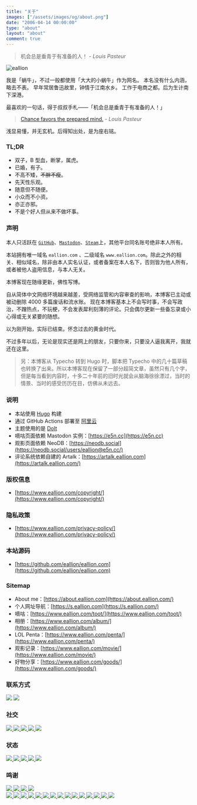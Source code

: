 ```yaml
---
title: "关于"
images: ["/assets/images/og/about.png"]
date: "2006-04-14 00:00:00"
type: "about"
layout: "about"
comment: true
---
```


<div class="greyQuote">
    <blockquote>
        <span id="hitokoto">机会总是垂青于有准备的人！</span> - <cite><span id="author">Louis Pasteur</span></cite>
    </blockquote>
</div>

<img no-view src="/eallion.webp" alt="eallion">

我是「蜗牛」，不过一般都使用「大大的小蜗牛」作为网名。
本名没有什么内涵，略去不表。
早年常居鲁迅故里，钟情于江南水乡。
工作于电商之都。后为生计南下深港。

最喜欢的一句话，得于叔叔手札——「机会总是垂青于有准备的人！」

> [Chance favors the prepared mind.](https://en.wikipedia.org/wiki/Louis_Pasteur#Career) - _Louis Pasteur_

浅显易懂，并无玄机。后得知出处，是为座右铭。

### TL;DR

* 双子，B 型血，断掌，属虎。
* 已婚，有子。
* 不高不矮，~~不胖不瘦~~。
* 先天性乐观。
* 随意但不随便。
* 小众而不小资。
* 亦正亦邪。
* 不是个好人但从来不做坏事。

### 声明

本人只活跃在 [`GitHub`](https://github.com/eallion)、[`Mastodon`](https://e5n.cc/@eallion)、[`Steam`](https://steamcommunity.com/id/eallion)上，其他平台同名账号绝非本人所有。

本站拥有唯一域名 `eallion.com` 、二级域名 `www.eallion.com`。除此之外的相关、相似域名，除非由本人实名认证，或者备案在本人名下，否则皆为他人所有，或者被他人盗用信息，与本人无关。

本博客现在随缘更新，佛性写博。

自从简体中文网络环境越来越差，受网络监管和内容审查的影响，本博客已主动或被动删除 4000 多篇废话和流水账。 现在本博客基本上不会写时事，不会写政治，不蹭热点，不玩梗，不会发表犀利刻薄的评论。只会偶尔更新一些备忘录或小心得或无关紧要的随想。

以为刚开始，实际已结束。怀念过去的黄金时代。

不过多年以后，无论是现实还是网上的朋友，只要你来，只要没人逼我离开，我就还在这里。

> 另：本博客从 Typecho 转到 Hugo 时，脚本把 Typecho 中的几十篇草稿也转换了出来。所以本博客现在保留了一部分超简文章，虽然只有几个字，但是每当看到内容时，十多二十年前的旧时光就会从脑海徐徐漂过，当时的情景、当时的感受历历在目，仿佛从未远去。

### 说明

* 本站使用 [Hugo](https://gohugo.io/) 构建
* 通过 GitHub Actions 部署至 [阿里云](https://www.aliyun.com/product/oss)
* 主题使用的是 [DoIt](https://github.com/HEIGE-PCloud/DoIt)
* 嘀咕页面依赖 Mastodon 实例：[https://e5n.cc](https://e5n.cc)  
* 观影页面依赖 NeoDB：[https://neodb.social](https://neodb.social/users/eallion@e5n.cc/)
* 评论系统依赖自建的 Artalk：[https://artalk.eallion.com](https://artalk.eallion.com/)

### 版权信息

* [https://www.eallion.com/copyright/](https://www.eallion.com/copyright/)

### 隐私政策

* [https://www.eallion.com/privacy-policy/](https://www.eallion.com/privacy-policy/)

### 本站源码

* [https://github.com/eallion/eallion.com](https://github.com/eallion/eallion.com)

### Sitemap

* About me：[https://about.eallion.com](https://about.eallion.com/)
* 个人网址导航：[https://s.eallion.com](https://s.eallion.com/)
* 嘀咕：[https://www.eallion.com/toot/](https://www.eallion.com/toot/)
* 相册：[https://www.eallion.com/album/](https://www.eallion.com/album/)
* LOL Penta：[https://www.eallion.com/penta/](https://www.eallion.com/penta/)
* 观影记录：[https://www.eallion.com/movie/](https://www.eallion.com/movie/)
* 好物分享：[https://www.eallion.com/goods/](https://www.eallion.com/goods/)

### 联系方式

<div class="badge">
  <a><img no-view src="https://img.shields.io/badge/Gmail-eallions@gmail.com-blue?style=flat&labelColor=555&logo=gmail&logoColor=fff"></a>
  <a href="https://keybase.io/eallion/pgp_keys.asc?fingerprint=4f07c9a0617d7166f03be7cc6a9279328406fb6c" target="_blank" rel="noopener noreferrer">
    <img no-view src="https://img.shields.io/keybase/pgp/eallion?label=Keybase%20OpenPGP&logo=keybase&logoColor=fff&style=flat">
  </a>
</div>

### 社交

<div class="badge">
  <a href="https://github.com/eallion" target="_blank" rel="noopener noreferrer">
    <img no-view src="https://img.shields.io/badge/GitHub-@eallion-blue?style=flat&labelColor=555&logo=GitHub&logoColor=fff">
  </a>
  <a href="https://e5n.cc/@eallion" target="_blank" rel="noopener noreferrer">
    <img no-view src="https://img.shields.io/badge/Mastodon-@eallion-blue?style=flat&labelColor=555&logo=mastodon&logoColor=fff">
  </a>
  <a href="https://steamcommunity.com/id/eallion" target="_blank" rel="noopener noreferrer">
    <img no-view src="https://img.shields.io/badge/Steam-@eallion-blue?style=flat&labelColor=555&logo=Steam&logoColor=fff">
  </a>
  <a href="https://x.com/eallion" target="_blank" rel="noopener noreferrer">
    <img no-view src="https://img.shields.io/badge/𝕏-@eallion-blue?style=flat&labelColor=555&logo=Twitter&logoColor=fff">
  </a>
  <a href="https://keybase.io/eallion" target="_blank" rel="noopener noreferrer">
    <img no-view src="https://img.shields.io/badge/Keybase-@eallion-blue?style=flat&labelColor=555&logo=Keybase&logoColor=fff">
  </a>
</div>

### 状态

<div class="badge">
  <a href="https://github.com/eallion/eallion.com/blob/main/LICENSE" target="_blank" rel="noopener noreferrer">
    <img no-view src="https://img.shields.io/badge/License-GLWT-green">
  </a>
  <a href="https://github.com/eallion/eallion.com" target="_blank" rel="noopener noreferrer">
    <img no-view src="https://img.shields.io/github/repo-size/eallion/eallion.com">
  </a>
  <a href="https://github.com/eallion/eallion.com/tags" target="_blank" rel="noopener noreferrer">
    <img no-view src="https://img.shields.io/github/v/tag/eallion/eallion.com">
  </a>
  <a href="https://github.com/eallion/eallion.com/tags" target="_blank" rel="noopener noreferrer">
    <img no-view src="https://img.shields.io/github/commits-since/eallion/eallion.com/v3.0.2/main">
  </a>
  <a href="https://github.com/eallion/eallion.com/commits/main" target="_blank" rel="noopener noreferrer">
    <img no-view src="https://img.shields.io/github/last-commit/eallion/eallion.com">
  </a>
</div>

### 鸣谢

<div class="badge">
  <a href="https://html5.org/" target="_blank" rel="noopener noreferrer">
    <img no-view src="https://img.shields.io/badge/-HTML5-E34F26?style=flat&logo=html5&logoColor=white">
  </a>
  <a href="https://www.w3.org/Style/CSS/" target="_blank" rel="noopener noreferrer">
    <img no-view src="https://img.shields.io/badge/-CSS3-1572B6?style=flat&logo=css3&logoColor=white">
  </a>
  <a href="https://www.javascript.com/" target="_blank" rel="noopener noreferrer">
    <img no-view src="https://img.shields.io/badge/-JavaScript-F7DF1E?style=flat&logo=javascript&logoColor=white">
  </a>
  <a href="https://gohugo.io" target="_blank" rel="noopener noreferrer">
    <img no-view src="https://img.shields.io/badge/-Hugo-FF4088?style=flat&logo=Hugo&logoColor=white">
  </a>
</div>

<div class="badge">
  <a href="https://www.aliyun.com" target="_blank" rel="noopener noreferrer">
    <img no-view src="https://img.shields.io/badge/Aliyun-blue?style=flat&amp;color=blue&amp;labelColor=555&amp;logo=Alibaba-Cloud&amp;logoColor=fff">
  </a>
  <a href="https://artalk.js.org/" target="_blank" rel="noopener noreferrer">
    <img no-view src="https://img.shields.io/badge/AT-Artalk-blue">
  </a>
  <a href="https://www.cloudflare.com" target="_blank" rel="noopener noreferrer">
    <img no-view src="https://img.shields.io/badge/Cloudflare-blue?style=flat&amp;color=blue&amp;labelColor=555&amp;logo=cloudflare&amp;logoColor=fff">
  </a>
  <a href="https://disqus.com/" target="_blank" rel="noopener noreferrer">
    <img no-view src="https://img.shields.io/badge/Disqus-blue?style=flat&amp;color=blue&amp;labelColor=555&amp;logo=disqus&amp;logoColor=fff">
  </a>
  <a href="https://docker.com/" target="_blank" rel="noopener noreferrer">
    <img no-view src="https://img.shields.io/badge/Docker-blue?style=flat&amp;color=blue&amp;labelColor=555&amp;logo=Docker&amp;logoColor=fff">
  </a>
  <a href="https://www.github.com" target="_blank" rel="noopener noreferrer">
    <img no-view src="https://img.shields.io/badge/GitHub-blue?style=flat&amp;color=blue&amp;labelColor=555&amp;logo=GitHub&amp;logoColor=fff">
  </a>
  <a href="https://github.com/actions" target="_blank" rel="noopener noreferrer">
    <img no-view src="https://img.shields.io/badge/GitHub%20Actions-blue?style=flat&amp;color=blue&amp;labelColor=555&amp;logo=GitHub-Actions&amp;logoColor=fff">
  </a>
  <a href="https://www.google.com" target="_blank" rel="noopener noreferrer">
    <img no-view src="https://img.shields.io/badge/Google-blue?style=flat&amp;color=blue&amp;labelColor=555&amp;logo=Google&amp;logoColor=fff">
  </a>
  <a href="https://fonts.google.com" target="_blank" rel="noopener noreferrer">
    <img no-view src="https://img.shields.io/badge/Google%20Fonts-blue?style=flat&amp;color=blue&amp;labelColor=555&amp;logo=Google-Fonts&amp;logoColor=fff">
  </a>
  <a href="https://gravatar.com/" target="_blank" rel="noopener noreferrer">
    <img no-view src="https://img.shields.io/badge/Gravatar-blue?style=flat&amp;color=blue&amp;labelColor=555&amp;logo=Gravatar&amp;logoColor=fff">
  </a>
  <a href="https://iconify.design/" target="_blank" rel="noopener noreferrer">
    <img no-view src="https://img.shields.io/badge/Iconify-blue?style=flat&amp;color=blue&amp;labelColor=555&amp;logo=iconify&amp;logoColor=fff">
  </a>
  <a href="https://www.jsdelivr.com/" target="_blank" rel="noopener noreferrer">
    <img no-view src="https://img.shields.io/badge/jsDelivr-blue?style=flat&amp;color=blue&amp;labelColor=555&amp;logo=jsDelivr&amp;logoColor=fff">
  </a>
  <a href="https://cloud.tencent.com" target="_blank" rel="noopener noreferrer">
    <img no-view src="https://img.shields.io/badge/Tencent%20Cloud-blue?style=flat&amp;color=blue&amp;labelColor=555&amp;logo=tencent-qq&amp;logoColor=fff">
  </a>
  <a href="https://vercel.com" target="_blank" rel="noopener noreferrer">
    <img no-view src="https://img.shields.io/badge/Vercel-blue?style=flat&amp;color=blue&amp;labelColor=555&amp;logo=Vercel&amp;logoColor=fff">
  </a>
  <a href="https://code.visualstudio.com/" target="_blank" rel="noopener noreferrer">
    <img no-view src="https://img.shields.io/badge/VS%20Code-blue?style=flat&amp;color=blue&amp;labelColor=555&amp;logo=visual-studio-code&amp;logoColor=fff">
  </a>
</div>
